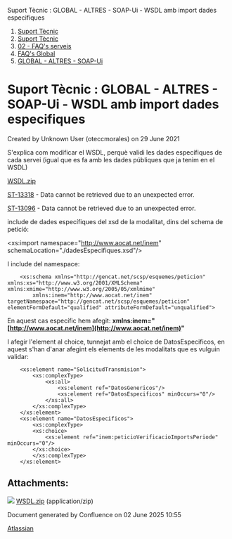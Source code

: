 Suport Tècnic : GLOBAL - ALTRES - SOAP-Ui - WSDL amb import dades especifiques  

1.  [Suport Tècnic](index.md)
2.  [Suport Tècnic](13893782.md)
3.  [02 - FAQ's serveis](26313393.md)
4.  [FAQ's Global](28705585.md)
5.  [GLOBAL - ALTRES - SOAP-Ui](GLOBAL---ALTRES---SOAP-Ui_41523727.md)

Suport Tècnic : GLOBAL - ALTRES - SOAP-Ui - WSDL amb import dades especifiques
==============================================================================

Created by Unknown User (oteccmorales) on 29 June 2021

S'explica com modificar el WSDL, perquè validi les dades específiques de cada servei (igual que es fa amb les dades públiques que ja tenim en el WSDL)

  

[WSDL.zip](attachments/41523742/41523743.zip)

  

[ST-13318](https://contacte.aoc.cat/browse/ST-13318?src=confmacro) - Data cannot be retrieved due to an unexpected error.

[ST-13096](https://contacte.aoc.cat/browse/ST-13096?src=confmacro) - Data cannot be retrieved due to an unexpected error.

  

include de dades específiques del xsd de la modalitat, dins del schema de petició:

<xs:import namespace="http://www.aocat.net/inem" schemaLocation="./dadesEspecifiques.xsd"/>

I include del namespace:

		<xs:schema xmlns="http://gencat.net/scsp/esquemes/peticion" xmlns:xs="http://www.w3.org/2001/XMLSchema" xmlns:xmime="http://www.w3.org/2005/05/xmlmime" 
			xmlns:inem="http://www.aocat.net/inem" targetNamespace="http://gencat.net/scsp/esquemes/peticion" elementFormDefault="qualified" attributeFormDefault="unqualified">

En aquest cas específic hem afegit: **xmlns:inem="[http://www.aocat.net/inem](http://www.aocat.net/inem)"**

I afegir l'element al choice, tunnejat amb el choice de DatosEspecificos, en aquest s'han d'anar afegint els elements de les modalitats que es vulguin validar:

		<xs:element name="SolicitudTransmision">
			<xs:complexType>
				<xs:all>
					<xs:element ref="DatosGenericos"/>
					<xs:element ref="DatosEspecificos" minOccurs="0"/>
				</xs:all>
			</xs:complexType>
		</xs:element>
		<xs:element name="DatosEspecificos">
			<xs:complexType>
			<xs:choice>
				<xs:element ref="inem:peticioVerificacioImportsPeriode" minOccurs="0"/>
			</xs:choice>
			</xs:complexType>
		</xs:element>

  

  

Attachments:
------------

![](images/icons/bullet_blue.gif) [WSDL.zip](attachments/41523742/41523743.zip) (application/zip)  

Document generated by Confluence on 02 June 2025 10:55

[Atlassian](http://www.atlassian.com/)